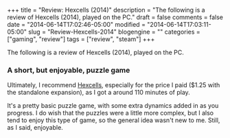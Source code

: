 +++
title = "Review: Hexcells (2014)"
description = "The following is a review of Hexcells (2014), played on the PC."
draft = false
comments = false
date = "2014-06-14T17:02:46-05:00"
modified = "2014-06-14T17:03:11-05:00"
slug = "Review-Hexcells-2014"
blogengine = ""
categories = ["gaming", "review"]
tags = ["review", "steam"]
+++

<div class="note"><p>The following is a review of Hexcells (2014), played on the PC.</p></div>

<h3>A short, but enjoyable, puzzle game</h3>

<p>Ultimately, I recommend <a href="http://store.steampowered.com/app/265890" rel="external">Hexcells</a>, especially for the price I paid ($1.25 with the standalone expansion), as I got a around 110 minutes of play.</p>

<p>It's a pretty basic puzzle game, with some extra dynamics added in as you progress. I do wish that the puzzles were a little more complex, but I also tend to enjoy this type of game, so the general idea wasn't new to me. Still, as I said, enjoyable.</p>
